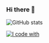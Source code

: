 ### Hi there 👋

<!--
**amazonal3xa/amazonal3xa** is a ✨ _special_ ✨ repository because its `README.md` (this file) appears on your GitHub profile.

Here are some ideas to get you started:

- 🔭 I’m currently working on ...
- 🌱 I’m currently learning ...
- 👯 I’m looking to collaborate on ...
- 🤔 I’m looking for help with ...
- 💬 Ask me about ...
- 📫 How to reach me: ...
- 😄 Pronouns: ...
- ⚡ Fun fact: ...
-->

![GitHub stats](https://github-readme-stats.vercel.app/api?username=amazonalexa&show_icons=true&theme=dark)

[![I code with](https://github-readme-stats.vercel.app/api/top-langs/?username=amazonal3xa&layout=compact&theme=dark&show_icons=true)](https://github.com/amazonal3xa)
